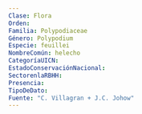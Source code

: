 ```yaml
---
Clase: Flora
Orden: 
Familia: Polypodiaceae
Género: Polypodium
Especie: feuillei
NombreComún: helecho
CategoríaUICN: 
EstadoConservaciónNacional: 
SectorenlaRBHH: 
Presencia: 
TipoDeDato: 
Fuente: "C. Villagran + J.C. Johow"
---
```

